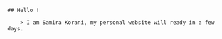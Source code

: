     
    
    
    ## Hello !

        > I am Samira Korani, my personal website will ready in a few days.
